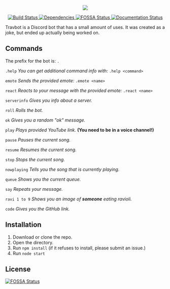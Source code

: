 <p align="center">
  <img src="https://i.imgur.com/l2E2Tfi.png"/>
</p>

<p align="center">
<a href="https://travis-ci.org/keanuplayz/TravBot">
<img border="0" alt="Build Status" src="https://travis-ci.org/keanuplayz/TravBot.svg?branch=master">
</a>
<a href="https://david-dm.org/keanuplayz/travbot">
<img border="0" alt="Dependencies" src="https://david-dm.org/keanuplayz/travbot.svg">
</a>
<a href="https://app.fossa.com/projects/git%2Bgithub.com%2Fkeanuplayz%2FTravBot?ref=badge_shield">
<img border="0" alt="FOSSA Status" src="https://app.fossa.com/api/projects/git%2Bgithub.com%2Fkeanuplayz%2FTravBot.svg?type=shield">
</a>
<a href="https://travbot.readthedocs.io/en/latest/?badge=latest">
<img border="0" alt="Documentation Status" src="https://readthedocs.org/projects/travbot/badge/?version=latest">
</a>
</p>

Travbot is a Discord bot that has a small amount of uses. It was created as a joke, but ended up actually being worked on.

## Commands
The prefix for the bot is: `.`

`.help` *You can get additional command info with:* `.help <command>`

`emote` *Sends the provided emote:* `.emote <name>`

`react` *Reacts to your message with the provided emote:* `.react <name>`

`serverinfo`  *Gives you info about a server.*

`roll`  *Rolls the bot.*

`ok`  *Gives you a random "ok" message.*

`play`  *Plays provided YouTube link.* **(You need to be in a voice channel!)**

`pause`  *Pauses the current song.*

`resume`  *Resumes the current song.*

`stop`  *Stops the current song.*

`nowplaying`  *Tells you the song that is currently playing.*

`queue`  *Shows you the current queue.*

`say` *Repeats your message.* 

`ravi 1 to 9`  *Shows you an image of* ***someone*** *eating ravioli.*

`code` *Gives you the GitHub link.*
## Installation
1. Download or clone the repo.
2. Open the directory.
3. Run `npm install` (if it refuses to install, please submit an issue.)
4. Run `node start`


## License
[![FOSSA Status](https://app.fossa.io/api/projects/git%2Bgithub.com%2Fkeanuplayz%2FTravBot.svg?type=large)](https://app.fossa.io/projects/git%2Bgithub.com%2Fkeanuplayz%2FTravBot?ref=badge_large)
